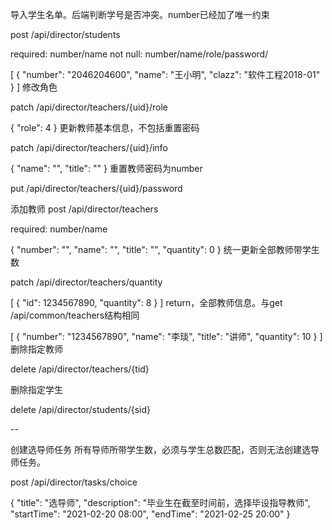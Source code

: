 导入学生名单。后端判断学号是否冲突。number已经加了唯一约束

post /api/director/students

required: number/name
not null: number/name/role/password/

[
  {
    "number": "2046204600",
    "name": "王小明",
    "clazz": "软件工程2018-01"
  }
]
修改角色

patch /api/director/teachers/{uid}/role

{
  "role": 4
}
更新教师基本信息，不包括重置密码

patch /api/director/teachers/{uid}/info

{
  "name": "",
  "title": ""
}
重置教师密码为number

put /api/director/teachers/{uid}/password

添加教师 post /api/director/teachers

required: number/name

{
  "number": "",
  "name": "",
  "title": "",
  "quantity": 0
}
统一更新全部教师带学生数

patch /api/director/teachers/quantity

[
  {
    "id": 1234567890,
    "quantity": 8
  }
]
return，全部教师信息。与get /api/common/teachers结构相同

[
  {
    "number": "1234567890",
    "name": "李琰",
    "title": "讲师",
    "quantity": 10
  }
]
删除指定教师

delete /api/director/teachers/{tid}

删除指定学生

delete /api/director/students/{sid}

--

创建选导师任务
所有导师所带学生数，必须与学生总数匹配，否则无法创建选导师任务。

post /api/director/tasks/choice

{
  "title": "选导师",
  "description": "毕业生在截至时间前，选择毕设指导教师",
  "startTime": "2021-02-20 08:00",
  "endTime": "2021-02-25 20:00"
}